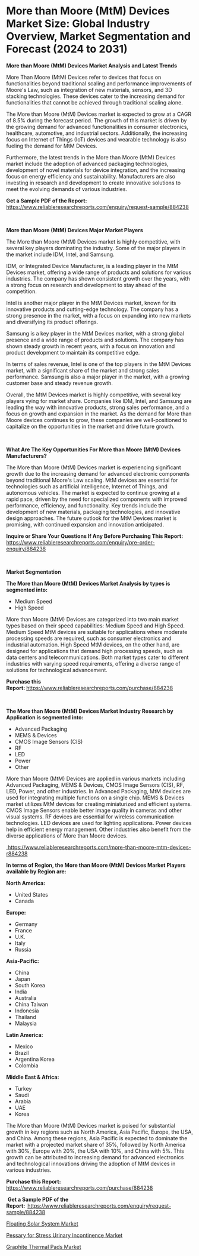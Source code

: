 <p><h1>More than Moore (MtM) Devices Market Size: Global Industry Overview, Market Segmentation and Forecast (2024 to 2031)</h1></p><p><strong>More than Moore (MtM) Devices Market Analysis and Latest Trends</strong></p>
<p><p>More Than Moore (MtM) Devices refer to devices that focus on functionalities beyond traditional scaling and performance improvements of Moore's Law, such as integration of new materials, sensors, and 3D stacking technologies. These devices cater to the increasing demand for functionalities that cannot be achieved through traditional scaling alone.</p><p>The More than Moore (MtM) Devices market is expected to grow at a CAGR of 8.5% during the forecast period. The growth of this market is driven by the growing demand for advanced functionalities in consumer electronics, healthcare, automotive, and industrial sectors. Additionally, the increasing focus on Internet of Things (IoT) devices and wearable technology is also fueling the demand for MtM Devices.</p><p>Furthermore, the latest trends in the More than Moore (MtM) Devices market include the adoption of advanced packaging technologies, development of novel materials for device integration, and the increasing focus on energy efficiency and sustainability. Manufacturers are also investing in research and development to create innovative solutions to meet the evolving demands of various industries.</p></p>
<p><strong>Get a Sample PDF of the Report:&nbsp;</strong> <a href="https://www.reliableresearchreports.com/enquiry/request-sample/884238">https://www.reliableresearchreports.com/enquiry/request-sample/884238</a></p>
<p>&nbsp;</p>
<p><strong>More than Moore (MtM) Devices Major Market Players</strong></p>
<p><p>The More than Moore (MtM) Devices market is highly competitive, with several key players dominating the industry. Some of the major players in the market include IDM, Intel, and Samsung.</p><p>IDM, or Integrated Device Manufacturer, is a leading player in the MtM Devices market, offering a wide range of products and solutions for various industries. The company has shown consistent growth over the years, with a strong focus on research and development to stay ahead of the competition.</p><p>Intel is another major player in the MtM Devices market, known for its innovative products and cutting-edge technology. The company has a strong presence in the market, with a focus on expanding into new markets and diversifying its product offerings.</p><p>Samsung is a key player in the MtM Devices market, with a strong global presence and a wide range of products and solutions. The company has shown steady growth in recent years, with a focus on innovation and product development to maintain its competitive edge.</p><p>In terms of sales revenue, Intel is one of the top players in the MtM Devices market, with a significant share of the market and strong sales performance. Samsung is also a major player in the market, with a growing customer base and steady revenue growth.</p><p>Overall, the MtM Devices market is highly competitive, with several key players vying for market share. Companies like IDM, Intel, and Samsung are leading the way with innovative products, strong sales performance, and a focus on growth and expansion in the market. As the demand for More than Moore devices continues to grow, these companies are well-positioned to capitalize on the opportunities in the market and drive future growth.</p></p>
<p>&nbsp;</p>
<p><strong>What Are The Key Opportunities For More than Moore (MtM) Devices Manufacturers?</strong></p>
<p><p>The More than Moore (MtM) Devices market is experiencing significant growth due to the increasing demand for advanced electronic components beyond traditional Moore's Law scaling. MtM devices are essential for technologies such as artificial intelligence, Internet of Things, and autonomous vehicles. The market is expected to continue growing at a rapid pace, driven by the need for specialized components with improved performance, efficiency, and functionality. Key trends include the development of new materials, packaging technologies, and innovative design approaches. The future outlook for the MtM Devices market is promising, with continued expansion and innovation anticipated.</p></p>
<p><strong>Inquire or Share Your Questions If Any Before Purchasing This Report:</strong> <a href="https://www.reliableresearchreports.com/enquiry/pre-order-enquiry/884238">https://www.reliableresearchreports.com/enquiry/pre-order-enquiry/884238</a></p>
<p>&nbsp;</p>
<p><strong>Market Segmentation</strong></p>
<p><strong>The More than Moore (MtM) Devices Market Analysis by types is segmented into:</strong></p>
<p><ul><li>Medium Speed</li><li>High Speed</li></ul></p>
<p><p>More than Moore (MtM) Devices are categorized into two main market types based on their speed capabilities: Medium Speed and High Speed. Medium Speed MtM devices are suitable for applications where moderate processing speeds are required, such as consumer electronics and industrial automation. High Speed MtM devices, on the other hand, are designed for applications that demand high processing speeds, such as data centers and telecommunications. Both market types cater to different industries with varying speed requirements, offering a diverse range of solutions for technological advancement.</p></p>
<p><strong>Purchase this Report:&nbsp;</strong><a href="https://www.reliableresearchreports.com/purchase/884238">https://www.reliableresearchreports.com/purchase/884238</a></p>
<p>&nbsp;</p>
<p><strong>The More than Moore (MtM) Devices Market Industry Research by Application is segmented into:</strong></p>
<p><ul><li>Advanced Packaging</li><li>MEMS & Devices</li><li>CMOS Image Sensors (CIS)</li><li>RF</li><li>LED</li><li>Power</li><li>Other</li></ul></p>
<p><p>More than Moore (MtM) Devices are applied in various markets including Advanced Packaging, MEMS & Devices, CMOS Image Sensors (CIS), RF, LED, Power, and other industries. In Advanced Packaging, MtM devices are used for integrating multiple functions on a single chip. MEMS & Devices market utilizes MtM devices for creating miniaturized and efficient systems. CMOS Image Sensors enable better image quality in cameras and other visual systems. RF devices are essential for wireless communication technologies. LED devices are used for lighting applications. Power devices help in efficient energy management. Other industries also benefit from the diverse applications of More than Moore devices.</p></p>
<p><a href="https://www.reliableresearchreports.com/more-than-moore-mtm-devices-r884238">&nbsp;https://www.reliableresearchreports.com/more-than-moore-mtm-devices-r884238</a></p>
<p><strong>In terms of Region, the More than Moore (MtM) Devices Market Players available by Region are:</strong></p>
<p>
    <p> <strong> North America: </strong>
        <ul>
            <li>United States</li>
            <li>Canada</li>
        </ul>
        </p> 
    <p> <strong> Europe: </strong>
        <ul>
            <li>Germany</li>
            <li>France</li>
            <li>U.K.</li>
            <li>Italy</li>
            <li>Russia</li>
        </ul>
        </p> 
    <p> <strong> Asia-Pacific: </strong>
        <ul>
            <li>China</li>
            <li>Japan</li>
            <li>South Korea</li>
            <li>India</li>
            <li>Australia</li>
            <li>China Taiwan</li>
            <li>Indonesia</li>
            <li>Thailand</li>
            <li>Malaysia</li>
        </ul>
        </p> 
    <p> <strong> Latin America: </strong>
        <ul>
            <li>Mexico</li>
            <li>Brazil</li>
            <li>Argentina Korea</li>
            <li>Colombia</li>
        </ul>
        </p> 
    <p> <strong> Middle East & Africa: </strong>
        <ul>
            <li>Turkey</li>
            <li>Saudi</li>
            <li>Arabia</li>
            <li>UAE</li>
            <li>Korea</li>
        </ul>
    </p>
    </p>
<p><p>The More than Moore (MtM) Devices market is poised for substantial growth in key regions such as North America, Asia Pacific, Europe, the USA, and China. Among these regions, Asia Pacific is expected to dominate the market with a projected market share of 35%, followed by North America with 30%, Europe with 20%, the USA with 10%, and China with 5%. This growth can be attributed to increasing demand for advanced electronics and technological innovations driving the adoption of MtM devices in various industries.</p></p>
<p><strong>Purchase this Report: </strong><a href="https://www.reliableresearchreports.com/purchase/884238">https://www.reliableresearchreports.com/purchase/884238</a></p>
<p>&nbsp;<strong>Get a Sample PDF of the Report:&nbsp;&nbsp;</strong><a href="https://www.reliableresearchreports.com/enquiry/request-sample/884238">https://www.reliableresearchreports.com/enquiry/request-sample/884238</a></p>
<p><strong></strong></p>
<p><p><a href="https://carnation-joke-41f.notion.site/Floating-Solar-System-Market-Research-Report-Its-History-and-Forecast-2024-to-2031-c46ba08be04c4d01816eb7ebb3e604d9">Floating Solar System Market</a></p><p><a href="https://adventurous-uranium-ef9.notion.site/Pessary-for-Stress-Urinary-Incontinence-Market-Insights-into-Market-CAGR-Market-Trends-and-Growth-ce4e5f8c866b407ba08a1954f5d2b684">Pessary for Stress Urinary Incontinence Market</a></p><p><a href="https://extreme-scabiosa-c81.notion.site/Graphite-Thermal-Pads-Market-Exploring-Market-Share-Market-Trends-and-Future-Growth-d1567c0964fd4f85abf956033e493a9b">Graphite Thermal Pads Market</a></p></p>